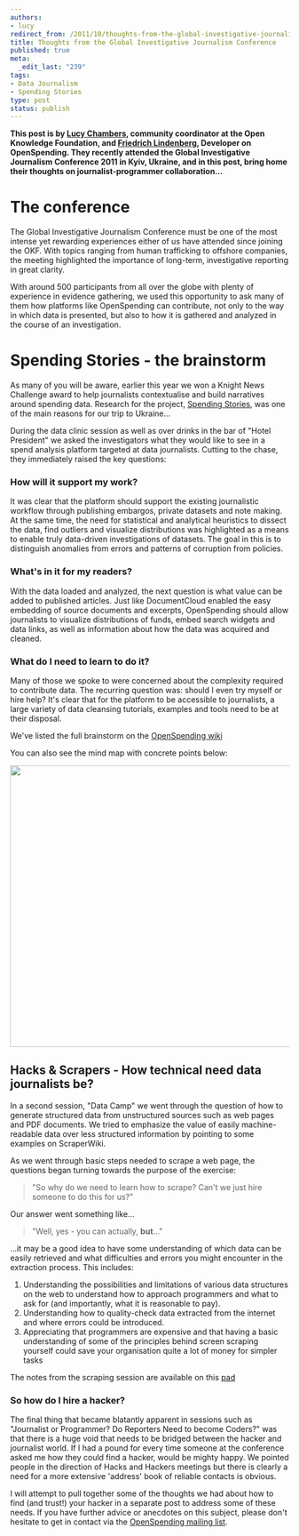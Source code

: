 ```yaml
---
authors:
- lucy
redirect_from: /2011/10/thoughts-from-the-global-investigative-journalism-conference/
title: Thoughts from the Global Investigative Journalism Conference
published: true
meta:
  _edit_last: "239"
tags:
- Data Journalism
- Spending Stories
type: post
status: publish
---
```

**This post is by [Lucy Chambers](http://okfn.org/members/lucychambers), community coordinator at the Open Knowledge Foundation, and [Friedrich Lindenberg](http://okfn.org/members/pudo), Developer on OpenSpending. They recently attended the Global Investigative Journalism Conference 2011 in Kyiv, Ukraine, and in this post, bring home their thoughts on journalist-programmer collaboration...** 

# The conference

The Global Investigative Journalism Conference must be one of the most intense yet rewarding experiences either of us have attended since joining the OKF. With topics ranging from human trafficking to offshore companies, the meeting highlighted the importance of long-term, investigative reporting in great clarity.

With around 500 participants from all over the globe with plenty of experience in evidence gathering, we used this opportunity to ask many of them how platforms like OpenSpending can contribute, not only to the way in which data is presented, but also to how it is gathered and analyzed in the course of an investigation.

# Spending Stories - the brainstorm

As many of you will be aware, earlier this year we won a Knight News Challenge award to help journalists contextualise and build narratives around spending data. Research for the project, [Spending Stories](http://blog.okfn.org/2011/06/22/spending-stories-is-a-winner-of-the-knight-news-challenge/), was one of the main reasons for our trip to Ukraine... 

During the data clinic session as well as over drinks in the bar of "Hotel President" we asked the investigators what they would like to see in a spend analysis platform targeted at data journalists. Cutting to the chase, they immediately raised the key questions:

### How will it support my work?


It was clear that the platform should support the existing journalistic workflow through publishing embargos, private datasets and note making. At the same time, the need for statistical and analytical heuristics to dissect the data, find outliers and visualize distributions was highlighted as a means to enable truly data-driven investigations of datasets. The goal in this is to distinguish anomalies from errors and patterns of corruption from policies.

### What's in it for my readers? 


With the data loaded and analyzed, the next question is what value can be added to published articles. Just like DocumentCloud enabled the easy embedding of source documents and excerpts, OpenSpending should allow journalists to visualize distributions of funds, embed search widgets and data links, as well as information about how the data was acquired and cleaned. 

### What do I need to learn to do it?


Many of those we spoke to were concerned about the complexity required to contribute data. The recurring question was: should I even try myself or hire help? It's clear that for the platform to be accessible to journalists, a large variety of data cleansing tutorials, examples and tools need to be at their disposal.

We've listed the full brainstorm on the [OpenSpending wiki](http://wiki.openspending.org/Spending_Stories_Ideas#GIJC_Brainstorm)

You can also see the mind map with concrete points below: 

<a href="http://www.flickr.com/photos/okfn/6254141727/sizes/l/in/photostream/"><img alt="" src="http://farm7.static.flickr.com/6151/6254141727_fe12468a67_b.jpg" title="Spending Stories brainstorm OpenSpending" class="alignnone" width="1024" height="507" /></a>

## Hacks & Scrapers - How technical need data journalists be? 

In a second session, "Data Camp" we went through the question of how to generate structured data from unstructured sources such as web pages and PDF documents. We tried to emphasize the value of easily machine-readable data over less structured information by pointing to some examples on ScraperWiki. 

As we went through basic steps needed to scrape a web page, the questions began turning towards the purpose of the exercise: 
> "So why do we need to learn how to scrape? Can't we just hire someone to do this for us?" 

Our answer went something like...

> "Well, yes - you can actually, <strong>but</strong>..." 

...it may be a good idea to have some understanding of which data can be easily retrieved and what difficulties and errors you might encounter in the extraction process. This includes: 

1. Understanding the possibilities and limitations of various data structures on the web to understand how to approach programmers and what to ask for (and importantly, what it is reasonable to pay). 
2. Understanding how to quality-check data extracted from the internet and where errors could be introduced. 
3. Appreciating that programmers are expensive and that having a basic understanding of some of the principles behind screen scraping yourself could save your organisation quite a lot of money for simpler tasks

The notes from the scraping session are available on this [pad](http://pudo.okfnpad.org/scrapetutu)

### So how do I hire a hacker? 

The final thing that became blatantly apparent in sessions such as "Journalist or Programmer? Do Reporters Need to become Coders?" was that there is a huge void that needs to be bridged between the hacker and journalist world. If I had a pound for every time someone at the conference asked me how they could find a hacker, would be mighty happy. We pointed people in the direction of Hacks and Hackers meetings but there is clearly a need for a more extensive 'address' book of reliable contacts is obvious. 

I will attempt to pull together some of the thoughts we had about how to find (and trust!) your hacker in a separate post to address some of these needs. If you have further advice or anecdotes on this subject, please don't hesitate to get in contact via the [OpenSpending mailing list](http://lists.okfn.org/mailman/listinfo/wdmmg-discuss). 

